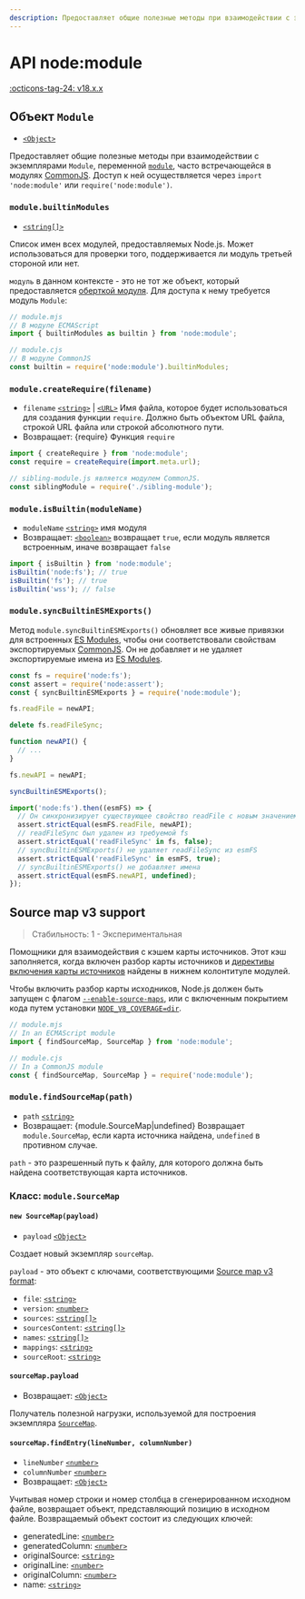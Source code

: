 ```yaml
---
description: Предоставляет общие полезные методы при взаимодействии с экземплярами Module, переменной module, часто встречающейся в модулях CommonJS
---
```


# API node:module

[:octicons-tag-24: v18.x.x](https://nodejs.org/docs/latest-v18.x/api/module.html)

## Объект `Module`

-   [`<Object>`](https://developer.mozilla.org/docs/Web/JavaScript/Reference/Global_Objects/Object)

Предоставляет общие полезные методы при взаимодействии с экземплярами `Module`, переменной [`module`](modules.md#the-module-object), часто встречающейся в модулях [CommonJS](modules.md). Доступ к ней осуществляется через `import 'node:module'` или `require('node:module')`.

### `module.builtinModules`

-   [`<string[]>`](https://developer.mozilla.org/docs/Web/JavaScript/Data_structures#String_type)

Список имен всех модулей, предоставляемых Node.js. Может использоваться для проверки того, поддерживается ли модуль третьей стороной или нет.

`модуль` в данном контексте - это не тот же объект, который предоставляется [оберткой модуля](modules.md#the-module-wrapper). Для доступа к нему требуется модуль `Module`:

```mjs
// module.mjs
// В модуле ECMAScript
import { builtinModules as builtin } from 'node:module';
```

```cjs
// module.cjs
// В модуле CommonJS
const builtin = require('node:module').builtinModules;
```

### `module.createRequire(filename)`

-   `filename` [`<string>`](https://developer.mozilla.org/docs/Web/JavaScript/Data_structures#String_type) | [`<URL>`](url.md#the-whatwg-url-api) Имя файла, которое будет использоваться для создания функции `require`. Должно быть объектом URL файла, строкой URL файла или строкой абсолютного пути.
-   Возвращает: {require} Функция `require`

<!-- конец списка -->

```mjs
import { createRequire } from 'node:module';
const require = createRequire(import.meta.url);

// sibling-module.js является модулем CommonJS.
const siblingModule = require('./sibling-module');
```

### `module.isBuiltin(moduleName)`

-   `moduleName` [`<string>`](https://developer.mozilla.org/docs/Web/JavaScript/Data_structures#String_type) имя модуля
-   Возвращает: [`<boolean>`](https://developer.mozilla.org/docs/Web/JavaScript/Data_structures#Boolean_type) возвращает `true`, если модуль является встроенным, иначе возвращает `false`

<!-- конец списка -->

```mjs
import { isBuiltin } from 'node:module';
isBuiltin('node:fs'); // true
isBuiltin('fs'); // true
isBuiltin('wss'); // false
```

### `module.syncBuiltinESMExports()`

Метод `module.syncBuiltinESMExports()` обновляет все живые привязки для встроенных [ES Modules](esm.md), чтобы они соответствовали свойствам экспортируемых [CommonJS](modules.md). Он не добавляет и не удаляет экспортируемые имена из [ES Modules](esm.md).

```js
const fs = require('node:fs');
const assert = require('node:assert');
const { syncBuiltinESMExports } = require('node:module');

fs.readFile = newAPI;

delete fs.readFileSync;

function newAPI() {
  // ...
}

fs.newAPI = newAPI;

syncBuiltinESMExports();

import('node:fs').then((esmFS) => {
  // Он синхронизирует существующее свойство readFile с новым значением
  assert.strictEqual(esmFS.readFile, newAPI);
  // readFileSync был удален из требуемой fs
  assert.strictEqual('readFileSync' in fs, false);
  // syncBuiltinESMExports() не удаляет readFileSync из esmFS
  assert.strictEqual('readFileSync' in esmFS, true);
  // syncBuiltinESMExports() не добавляет имена
  assert.strictEqual(esmFS.newAPI, undefined);
});
```

## Source map v3 support

> Стабильность: 1 - Экспериментальная

Помощники для взаимодействия с кэшем карты источников. Этот кэш заполняется, когда включен разбор карты источников и [директивы включения карты источников](https://sourcemaps.info/spec.html#h.lmz475t4mvbx) найдены в нижнем колонтитуле модулей.

Чтобы включить разбор карты исходников, Node.js должен быть запущен с флагом [`--enable-source-maps`](cli.md#--enable-source-maps), или с включенным покрытием кода путем установки [`NODE_V8_COVERAGE=dir`](cli.md#node_v8_coveragedir).

```mjs
// module.mjs
// In an ECMAScript module
import { findSourceMap, SourceMap } from 'node:module';
```

```cjs
// module.cjs
// In a CommonJS module
const { findSourceMap, SourceMap } = require('node:module');
```

### `module.findSourceMap(path)`

-   `path` [`<string>`](https://developer.mozilla.org/docs/Web/JavaScript/Data_structures#String_type)
-   Возвращает: {module.SourceMap|undefined} Возвращает `module.SourceMap`, если карта источника найдена, `undefined` в противном случае.

`path` - это разрешенный путь к файлу, для которого должна быть найдена соответствующая карта источников.

### Класс: `module.SourceMap`

#### `new SourceMap(payload)`

-   `payload` [`<Object>`](https://developer.mozilla.org/docs/Web/JavaScript/Reference/Global_Objects/Object)

Создает новый экземпляр `sourceMap`.

`payload` - это объект с ключами, соответствующими [Source map v3 format](https://sourcemaps.info/spec.html#h.mofvlxcwqzej):

-   `file`: [`<string>`](https://developer.mozilla.org/docs/Web/JavaScript/Data_structures#String_type)
-   `version`: [`<number>`](https://developer.mozilla.org/docs/Web/JavaScript/Data_structures#Number_type)
-   `sources`: [`<string[]>`](https://developer.mozilla.org/docs/Web/JavaScript/Data_structures#String_type)
-   `sourcesContent`: [`<string[]>`](https://developer.mozilla.org/docs/Web/JavaScript/Data_structures#String_type)
-   `names`: [`<string[]>`](https://developer.mozilla.org/docs/Web/JavaScript/Data_structures#String_type)
-   `mappings`: [`<string>`](https://developer.mozilla.org/docs/Web/JavaScript/Data_structures#String_type)
-   `sourceRoot`: [`<string>`](https://developer.mozilla.org/docs/Web/JavaScript/Data_structures#String_type)

#### `sourceMap.payload`

-   Возвращает: [`<Object>`](https://developer.mozilla.org/docs/Web/JavaScript/Reference/Global_Objects/Object)

Получатель полезной нагрузки, используемой для построения экземпляра [`SourceMap`](#class-modulesourcemap).

#### `sourceMap.findEntry(lineNumber, columnNumber)`

-   `lineNumber` [`<number>`](https://developer.mozilla.org/docs/Web/JavaScript/Data_structures#Number_type)
-   `columnNumber` [`<number>`](https://developer.mozilla.org/docs/Web/JavaScript/Data_structures#Number_type)
-   Возвращает: [`<Object>`](https://developer.mozilla.org/docs/Web/JavaScript/Reference/Global_Objects/Object)

Учитывая номер строки и номер столбца в сгенерированном исходном файле, возвращает объект, представляющий позицию в исходном файле. Возвращаемый объект состоит из следующих ключей:

-   generatedLine: [`<number>`](https://developer.mozilla.org/docs/Web/JavaScript/Data_structures#Number_type)
-   generatedColumn: [`<number>`](https://developer.mozilla.org/docs/Web/JavaScript/Data_structures#Number_type)
-   originalSource: [`<string>`](https://developer.mozilla.org/docs/Web/JavaScript/Data_structures#String_type)
-   originalLine: [`<number>`](https://developer.mozilla.org/docs/Web/JavaScript/Data_structures#Number_type)
-   originalColumn: [`<number>`](https://developer.mozilla.org/docs/Web/JavaScript/Data_structures#Number_type)
-   name: [`<string>`](https://developer.mozilla.org/docs/Web/JavaScript/Data_structures#String_type)

